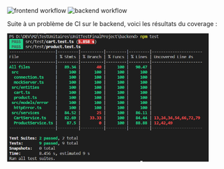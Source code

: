 ![frontend workflow](https://github.com/AntoineAcquart/UnitTestFinalProject/actions/workflows/frontendci.yml/badge.svg)
![backend workflow](https://github.com/AntoineAcquart/UnitTestFinalProject/actions/workflows/backendci.yml/badge.svg)


Suite à un problème de CI sur le backend, voici les résultats du coverage :

  <img src="tests_backend.png" alt="Tests backend" height="300">
